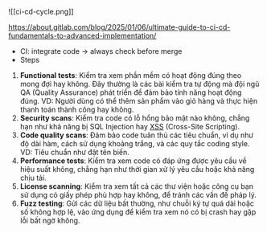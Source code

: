 ![[ci-cd-cycle.png]]

https://about.gitlab.com/blog/2025/01/06/ultimate-guide-to-ci-cd-fundamentals-to-advanced-implementation/
- CI: integrate code -> always check before merge
- Steps
1. **Functional tests**: Kiểm tra xem phần mềm có hoạt động đúng theo mong đợi hay không. Đây thường là các bài kiểm tra tự động mà đội ngũ QA (Quality Assurance) phát triển để đảm bảo tính năng hoạt động đúng. VD: Người dùng có thể thêm sản phẩm vào giỏ hàng và thực hiện thanh toán thành công hay không.
2. **Security scans**: Kiểm tra code có lỗ hổng bảo mật nào không, chẳng hạn như khả năng bị SQL Injection hay [XSS](https://200lab.io/blog/giai-phap-bao-mat-giao-dien-web-ngan-chan-tan-cong-xss-va-csrf-hieu-qua/) (Cross-Site Scripting).
3. **Code quality scans**: Đảm bảo code tuân thủ các tiêu chuẩn, ví dụ như độ dài hàm, cách sử dụng khoảng trắng, và các quy tắc coding style. VD: Tiêu chuẩn như đặt tên biến.
4. **Performance tests**: Kiểm tra xem code có đáp ứng được yêu cầu về hiệu suất không, chẳng hạn như thời gian xử lý yêu cầu hoặc khả năng chịu tải.
5. **License scanning**: Kiểm tra xem tất cả các thư viện hoặc công cụ bạn sử dụng có giấy phép phù hợp hay không, để tránh các vấn đề pháp lý.
6. **Fuzz testing**: Gửi các dữ liệu bất thường, như chuỗi ký tự quá dài hoặc số không hợp lệ, vào ứng dụng để kiểm tra xem nó có bị crash hay gặp lỗi bất ngờ không.